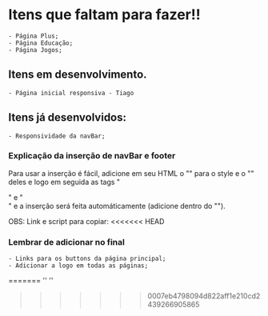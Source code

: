 # Itens que faltam para fazer!!
    - Página Plus;
    - Página Educação;
    - Página Jogos;

## Itens em desenvolvimento.
    - Página inicial responsiva - Tiago
## Itens já desenvolvidos:
    - Responsividade da navBar;


### Explicação da inserção de navBar e footer
 <p>Para usar a inserção é fácil, adicione em seu HTML o "<link>" para o style e o "<script></script>" deles e logo em seguida as tags "<nav><nav>" e "<footer></footer>" e a inserção será feita automáticamente (adicione dentro do "<body></body>").</p>

OBS: Link e script para copiar:
<<<<<<< HEAD
 <p><link rel="stylesheet" href="../navBar-footer/navBar-footerStyle.css"><!--Link para o estilo da navBar--></p>
 <p><script src="../navBar-footer/navBar-footerScript.js"></script><!--Script para a navBar e inserção dela--></p>

 ### Lembrar de adicionar no final
    - Links para os buttons da página principal;
    - Adicionar a logo em todas as páginas;
=======
 '<link rel="stylesheet" href="../navBar-footer/navBar-footerStyle.css"><!--Link para o estilo da navBar-->'
 '<script src="../navBar-footer/navBar-footerScript.js"></script><!--Script para a navBar e inserção dela-->'
>>>>>>> 0007eb4798094d822aff1e210cd2439266905865
